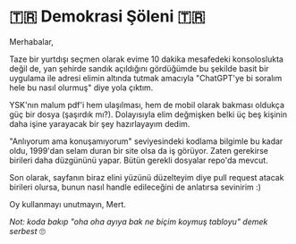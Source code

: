 # 🇹🇷 Demokrasi Şöleni 🇹🇷

Merhabalar,

Taze bir yurtdışı seçmen olarak evime 10 dakika mesafedeki konsoloslukta değil de, yan şehirde sandık açıldığını gördüğümde bu şekilde basit bir uygulama ile adresi elimin altında tutmak amacıyla "ChatGPT'ye bi soralım hele bu nasıl olurmuş" diye yola çıktım. 

YSK'nın malum pdf'i hem ulaşılması, hem de mobil olarak bakması oldukça güç bir dosya (şaşırdık mı?). Dolayısıyla elim değmişken belki üç beş kişinin daha işine yarayacak bir şey hazırlayayım dedim.

"Anlıyorum ama konuşamıyorum" seviyesindeki kodlama bilgimle bu kadar oldu, 1999'dan selam duran bir site olsa da iş görüyor. Zaten gerekirse birileri daha düzgününü yapar. Bütün gerekli dosyalar repo'da mevcut. 

Son olarak, sayfanın biraz elini yüzünü düzelteyim diye pull request atacak birileri olursa, bunun nasıl handle edileceğini de anlatırsa sevinirim :)

Oy kullanmayı unutmayın,
Mert.

<em>Not: koda bakıp "oha oha ayıya bak ne biçim koymuş tabloyu" demek serbest</em> 🙄

